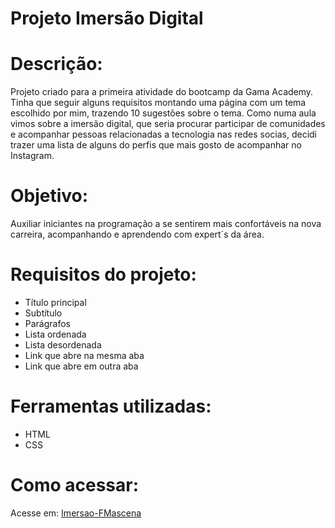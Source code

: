 # Projeto Imersão Digital

# Descrição:
Projeto criado para a primeira atividade do bootcamp da Gama Academy.
Tinha que seguir alguns requisitos montando uma página com um tema escolhido por mim, trazendo 10 sugestões sobre o tema.
Como numa aula vimos sobre a imersão digital, que seria procurar participar de comunidades e acompanhar pessoas relacionadas a tecnologia nas redes socias,
decidi trazer uma lista de alguns do perfis que mais gosto de acompanhar no Instagram.

# Objetivo:
Auxiliar iniciantes na programação a se sentirem mais confortáveis na nova carreira, acompanhando e aprendendo com expert´s da área.

# Requisitos do projeto:
- Título principal
- Subtítulo
- Parágrafos
- Lista ordenada
- Lista desordenada
- Link que abre na mesma aba
- Link que abre em outra aba

# Ferramentas utilizadas:
- HTML
- CSS

# Como acessar:
Acesse em: [Imersao-FMascena](https://imersao-lemon.vercel.app/)
